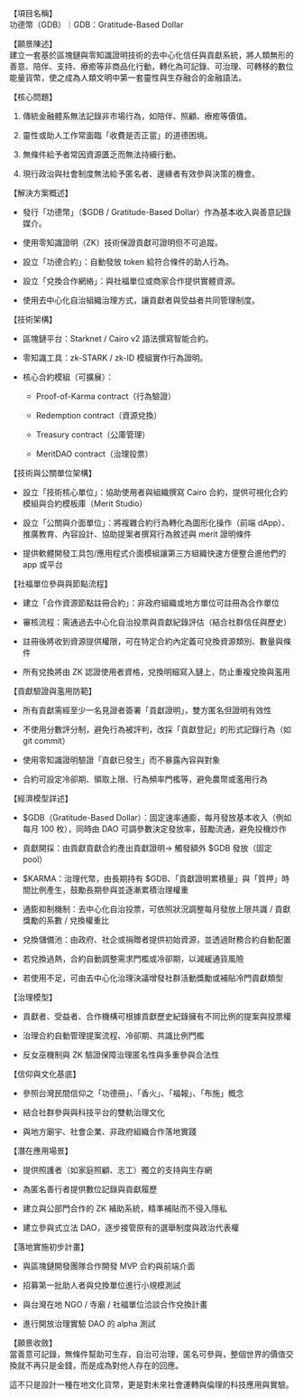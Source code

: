 【項目名稱】  
功德幣（GDB）｜GDB：Gratitude-Based Dollar

【願景陳述】  
建立一套基於區塊鏈與零知識證明技術的去中心化信任與貢獻系統，將人類無形的善意、陪伴、支持、療癒等非商品化行動，轉化為可記錄、可治理、可轉移的數位能量貨幣，使之成為人類文明中第一套靈性與生存融合的金融語法。

【核心問題】

1. 傳統金融體系無法記錄非市場行為，如陪伴、照顧、療癒等價值。
    
2. 靈性或助人工作常面臨「收費是否正當」的道德困境。
    
3. 無條件給予者常因資源匱乏而無法持續行動。
    
4. 現行政治與社會制度無法給予匿名者、邊緣者有效參與決策的機會。
    

【解決方案概述】

- 發行「功德幣」（$GDB / Gratitude-Based Dollar）作為基本收入與善意記錄媒介。
    
- 使用零知識證明（ZK）技術保證貢獻可證明但不可追蹤。
    
- 設立「功德合約」：自動發放 token 給符合條件的助人行為。
    
- 設立「兌換合作網絡」：與社福單位或商家合作提供實體資源。
    
- 使用去中心化自治組織治理方式，讓貢獻者與受益者共同管理制度。
    

【技術架構】

- 區塊鏈平台：Starknet / Cairo v2 語法撰寫智能合約。
    
- 零知識工具：zk-STARK / zk-ID 模組實作行為證明。
    
- 核心合約模組（可擴展）：
    
    - Proof-of-Karma contract（行為驗證）
        
    - Redemption contract（資源兌換）
        
    - Treasury contract（公庫管理）
        
    - MeritDAO contract（治理投票）
        

【技術與公關單位架構】

- 設立「技術核心單位」：協助使用者與組織撰寫 Cairo 合約，提供可視化合約模組與合約模板庫（Merit Studio）
    
- 設立「公關與介面單位」：將複雜合約行為轉化為圖形化操作（前端 dApp）、推廣教育、內容設計、協助提案者撰寫行為敘述與 merit 證明條件
    
- 提供軟體開發工具包/應用程式介面模組讓第三方組織快速方便整合進他們的 app 或平台
    

【社福單位參與與節點流程】

- 建立「合作資源節點註冊合約」：非政府組織或地方單位可註冊為合作單位
    
- 審核流程：需通過去中心化自治投票與貢獻紀錄評估（結合社群信任與歷史）
    
- 註冊後將收到資源提供權限，可在特定合約內定義可兌換資源類別、數量與條件
    
- 所有兌換將由 ZK 認證使用者資格，兌換明細寫入鏈上，防止重複兌換與濫用
    

【貢獻驗證與濫用防範】

- 所有貢獻需經至少一名見證者簽署「貢獻證明」，雙方匿名但證明有效性
    
- 不使用分數評分制，避免行為被評判，改採「貢獻登記」的形式記錄行為（如 git commit）
    
- 使用零知識證明驗證「貢獻已發生」而不暴露內容與對象
    
- 合約可設定冷卻期、領取上限、行為頻率門檻等，避免農幣或濫用行為
    

【經濟模型詳述】

- $GDB（Gratitude-Based Dollar）：固定速率通膨，每月發放基本收入（例如每月 100 枚），同時由 DAO 可調參數決定發放率，鼓勵流通，避免投機炒作
    
- 貢獻開採：由貢獻貢獻合約產出貢獻證明→ 觸發額外 $GDB 發放（固定 pool）
    
- $KARMA：治理代幣，由長期持有 $GDB、「貢獻證明累積量」與「質押」時間比例產生，鼓勵長期參與並逐漸累積治理權重
    
- 通膨抑制機制：去中心化自治投票，可依照狀況調整每月發放上限共識 / 貢獻獎勵的系數 / 兌換權重比
    
- 兌換儲備池：由政府、社企或捐贈者提供初始資源，並透過財務合約自動配置
    
- 若兌換過熱，合約自動調整需求門檻或冷卻期，以減緩通貨風險
    
- 若使用不足，可由去中心化治理決議增發社群活動獎勵或補貼冷門貢獻類型
    

【治理模型】

- 貢獻者、受益者、合作機構可根據貢獻歷史紀錄擁有不同比例的提案與投票權
    
- 治理合約自動管理提案流程、冷卻期、共識比例門檻
    
- 反女巫機制與 ZK 驗證保障治理匿名性與多重參與合法性
    

【信仰與文化基底】

- 參照台灣民間信仰之「功德冊」、「香火」、「福報」、「布施」概念
    
- 結合社群參與與科技平台的雙軌治理文化
    
- 與地方廟宇、社會企業、非政府組織合作落地實踐
    

【潛在應用場景】

- 提供照護者（如家庭照顧、志工）獨立的支持與生存網
    
- 為匿名善行者提供數位記錄與貢獻履歷
    
- 建立與公部門合作的 ZK 補助系統，精準補貼而不侵入隱私
    
- 建立參與式立法 DAO，逐步接管原有的選舉制度與政治代表權
    

【落地實施初步計畫】

- 與區塊鏈開發團隊合作開發 MVP 合約與前端介面
    
- 招募第一批助人者與兌換單位進行小規模測試
    
- 與台灣在地 NGO / 寺廟 / 社福單位洽談合作兌換計畫
    
- 進行開放治理實驗 DAO 的 alpha 測試
    

【願景收斂】  
當善意可記錄，無條件幫助可生存，自治可治理，匿名可參與，整個世界的價值交換就不再只是金錢，而是成為對他人存在的回應。  

這不只是設計一種在地文化貨幣，更是對未來社會運轉與倫理的科技應用與實驗。